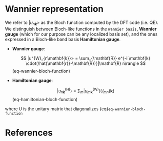 # Wannier representation
We refer to $|u_{n\mathbf{k}}>$ as the Bloch function computed by the DFT code (i.e. QE).
We distinguish between Bloch-like functions in the `Wannier basis`, **Wannier gauge** (which for our purpose can be any localized basis set), and the ones expressed in a Bloch-like band basis **Hamiltonian gauge**.

- **Wannier gauge**: 
  
  $$
  |u^{W}_{n\mathbf{k}}> = \sum_{\mathbf{R}} e^{-i \mathbf{k} \cdot(\hat{\mathbf{r}}-\mathbf{R})}|\mathbf{R} n\rangle
  $$ (eq-wannier-bloch-function)
  
- **Hamiltonian gauge**:
  
  $$
    \left|u_{n \mathbf{k}}^{(\mathrm{H})}\right\rangle=\sum_m\left|u_{m \mathbf{k}}^{(\mathrm{W})}\right\rangle U_{m n}(\mathbf{k})
  $$ (eq-hamiltonian-bloch-function)

where $U$ is the unitary matrix that diagonalizes {eq}`eq-wannier-bloch-function` 

# References

```{bibliography}
